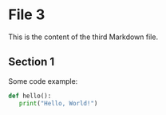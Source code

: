 # File 3

This is the content of the third Markdown file.

## Section 1

Some code example:

```python
def hello():
   print("Hello, World!")
